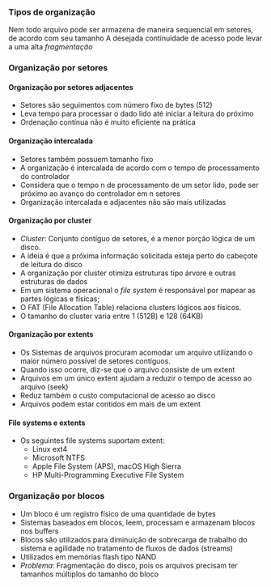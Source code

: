 ### Tipos de organização
Nem todo arquivo pode ser armazena de maneira sequencial em setores, de acordo com seu tamanho
A desejada continuidade de acesso pode levar a uma alta _fragmentação_
### Organização por setores
#### Organização por setores adjacentes
- Setores são seguimentos com número fixo de bytes (512)
- Leva tempo para processar o dado lido até iniciar a leitura do próximo
- Ordenação contínua não é muito eficiente na prática
#### Organização intercalada
- Setores também possuem tamanho fixo
- A organização é intercalada de acordo com o tempo de processamento do controlador
- Considera que o tempo n de processamento de um setor lido, pode ser próximo ao avanço do controlador em n setores
- Organização intercalada e adjacentes não são mais utilizadas
#### Organização por cluster
- _Cluster_: Conjunto contíguo de setores, é a menor porção lógica de um disco.
- A ideia é que a próxima informação solicitada esteja perto do cabeçote de leitura do disco
- A organização por cluster otimiza estruturas tipo árvore e outras estruturas de dados
- Em um sistema operacional o _file system_ é responsável por mapear as partes lógicas e físicas;
- O FAT (File Allocation Table) relaciona clusters lógicos aos físicos.
- O tamanho do cluster varia entre 1 (512B) e 128 (64KB)

#### Organização por extents
- Os Sistemas de arquivos procuram acomodar um arquivo utilizando o maior número possível de setores contíguos.
- Quando isso ocorre, diz-se que o arquivo consiste de um extent
- Arquivos em um único extent ajudam a reduzir o tempo de acesso ao arquivo (seek)
- Reduz também o custo computacional de acesso ao disco
- Arquivos podem estar contidos em mais de um extent
#### File systems e extents
- Os seguintes file systems suportam extent:
	- Linux ext4
	- Microsoft NTFS 
	- Apple File System (APS), macOS High Sierra
	- HP Multi-Programming Executive File System
### Organização por blocos
- Um bloco é um registro físico de uma quantidade de bytes
- Sistemas baseados em blocos, leem, processam e armazenam blocos nos buffers
- Blocos são utilizados para diminuição de sobrecarga de trabalho do sistema e agilidade no tratamento de fluxos de dados (streams)
- Utilizados em memórias flash tipo NAND
- _Problema_: Fragmentação do disco, pois os arquivos precisam ter tamanhos múltiplos do tamanho do bloco

